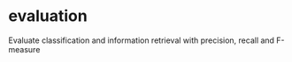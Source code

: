# evaluation
Evaluate classification and information retrieval with precision, recall and F-measure
